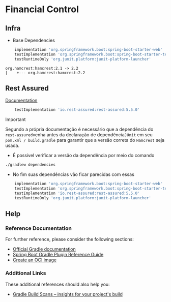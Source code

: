 # Financial Control

## Infra

- Base Dependencies 

```groovy
	implementation 'org.springframework.boot:spring-boot-starter-web'
	testImplementation 'org.springframework.boot:spring-boot-starter-test'
	testRuntimeOnly 'org.junit.platform:junit-platform-launcher'
```

```
org.hamcrest:hamcrest:2.1 -> 2.2
|    +--- org.hamcrest:hamcrest:2.2
```

## Rest Assured 
[Documentation](https://github.com/rest-assured/rest-assured/wiki/GettingStarted)

```groovy
	testImplementation 'io.rest-assured:rest-assured:5.5.0'
```

> [!IMPORTANT]
> 
> Segundo a própria documentação é necessário que a dependência do `rest-assured`venha antes da declaração de 
> dependência`JUnit` em seu `pom.xml / build.gradle` para garantir que a versão correta do `Hamcrest` seja usada.

- É possível verificar a versão da dependência por meio do comando 
```bash 
./gradlew dependencies 
```

- No fim suas dependências vão ficar parecidas com essas
```groovy
	implementation 'org.springframework.boot:spring-boot-starter-web'
	testImplementation 'org.springframework.boot:spring-boot-starter-test'
	testImplementation 'io.rest-assured:rest-assured:5.5.0'
	testRuntimeOnly 'org.junit.platform:junit-platform-launcher'
```



## Help

### Reference Documentation
For further reference, please consider the following sections:

* [Official Gradle documentation](https://docs.gradle.org)
* [Spring Boot Gradle Plugin Reference Guide](https://docs.spring.io/spring-boot/3.4.0/gradle-plugin)
* [Create an OCI image](https://docs.spring.io/spring-boot/3.4.0/gradle-plugin/packaging-oci-image.html)

### Additional Links
These additional references should also help you:

* [Gradle Build Scans – insights for your project's build](https://scans.gradle.com#gradle)

